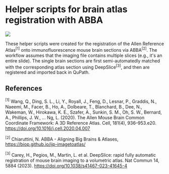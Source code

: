 # Helper scripts for brain atlas registration with ABBA
<img src="https://i.imgur.com/EfJYnnY.png">

These helper scripts were created for the registration of the Allen Reference Atlas<sup>[1]</sup> onto immunofluorescence mouse brain sections via ABBA<sup>[2]</sup>.
The workflow assumes that the imaging file contains multiple slices (e.g., it's an entire slide). The single brain sections are first semi-automatedly matched with the corresponding atlas section using DeepSlice<sup>[3]</sup>, and then are registered and imported back in QuPath. 

## References

<sup>[1]</sup> Wang, Q., Ding, S. L., Li, Y., Royall, J., Feng, D., Lesnar, P., Graddis, N., Naeemi, M., Facer, B., Ho, A., Dolbeare, T., Blanchard, B., Dee, N., Wakeman, W., Hirokawa, K. E., Szafer, A., Sunkin, S. M., Oh, S. W., Bernard, A., Phillips, J. W., … Ng, L. (2020). The Allen Mouse Brain Common Coordinate Framework: A 3D Reference Atlas. Cell, 181(4), 936–953.e20. https://doi.org/10.1016/j.cell.2020.04.007

<sup>[2]</sup> Chiaruttini, N. ABBA - Aligning Big Brains & Atlases, https://biop.github.io/ijp-imagetoatlas/

<sup>[3]</sup> Carey, H., Pegios, M., Martin, L. et al. DeepSlice: rapid fully automatic registration of mouse brain imaging to a volumetric atlas. Nat Commun 14, 5884 (2023). https://doi.org/10.1038/s41467-023-41645-4
